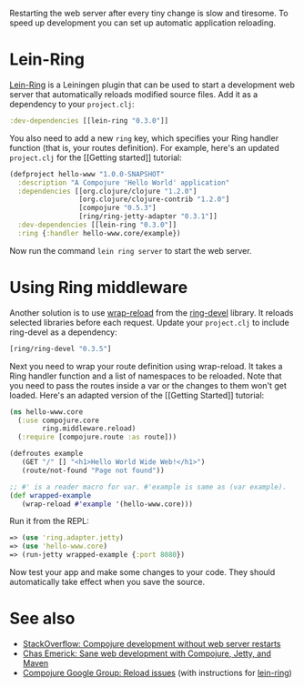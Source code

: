 Restarting the web server after every tiny change is slow and tiresome. To speed up development you can set up automatic application reloading.

# Lein-Ring

[Lein-Ring][lein-ring] is a Leiningen plugin that can be used to start a development web server that automatically reloads modified source files. Add it as a dependency to your `project.clj`:

[lein-ring]: https://github.com/weavejester/lein-ring/

```clojure
:dev-dependencies [[lein-ring "0.3.0"]]
```

You also need to add a new `ring` key, which specifies your Ring handler function (that is, your routes definition). For example, here's an updated `project.clj` for the [[Getting started]] tutorial:

```clojure
(defproject hello-www "1.0.0-SNAPSHOT"
  :description "A Compojure 'Hello World' application"
  :dependencies [[org.clojure/clojure "1.2.0"]
                 [org.clojure/clojure-contrib "1.2.0"]
                 [compojure "0.5.3"]
                 [ring/ring-jetty-adapter "0.3.1"]]
  :dev-dependencies [[lein-ring "0.3.0"]]
  :ring {:handler hello-www.core/example})
```

Now run the command `lein ring server` to start the web server.

# Using Ring middleware

Another solution is to use [wrap-reload][wrap-reload] from the [ring-devel][ring] library. It reloads selected libraries before each request. Update your `project.clj` to include ring-devel as a dependency:

```clojure
[ring/ring-devel "0.3.5"]
```

Next you need to wrap your route definition using wrap-reload. It takes a Ring handler function and a list of namespaces to be reloaded. Note that you need to pass the routes inside a var or the changes to them won't get loaded. Here's an adapted version of the [[Getting Started]] tutorial:

```clojure
(ns hello-www.core
  (:use compojure.core
        ring.middleware.reload)
  (:require [compojure.route :as route]))

(defroutes example
   (GET "/" [] "<h1>Hello World Wide Web!</h1>")
   (route/not-found "Page not found"))

;; #' is a reader macro for var. #'example is same as (var example).
(def wrapped-example
   (wrap-reload #'example '(hello-www.core)))
```

Run it from the REPL:

```clojure
=> (use 'ring.adapter.jetty)
=> (use 'hello-www.core)
=> (run-jetty wrapped-example {:port 8080})
```

Now test your app and make some changes to your code. They should automatically take effect when you save the source.

[wrap-reload]: http://mmcgrana.github.com/ring/middleware.reload-api.html#ring.middleware.reload/wrap-reload
[ring]: https://github.com/mmcgrana/ring

# See also

* [StackOverflow: Compojure development without web server restarts](http://stackoverflow.com/questions/1665760/compojure-development-without-web-server-restarts)
* [Chas Emerick: Sane web development with Compojure, Jetty, and Maven](http://cemerick.com/2010/01/08/sane-web-development-with-compojure-jetty-and-maven/)
* [Compojure Google Group: Reload issues](http://groups.google.com/group/compojure/browse_thread/thread/5e057d04e39fd717) (with instructions for [lein-ring](https://github.com/weavejester/lein-ring))